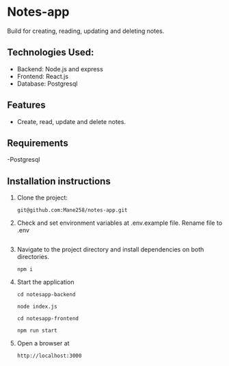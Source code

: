 # Notes-app

Build for creating, reading, updating and deleting notes. 

## Technologies Used:

- Backend: Node.js and express
- Frontend: React.js
- Database: Postgresql

## Features

- Create, read, update and delete notes.

## Requirements

-Postgresql

## Installation instructions

1. Clone the project:
   ```
   git@github.com:Mane258/notes-app.git
   ```
2. Check and set environment variables at .env.example file. Rename file to .env
    ```
3. Navigate to the project directory and install dependencies on both directories.
   ```
   npm i

4. Start the application
   ```
   cd notesapp-backend
   ```
   ```
   node index.js
   ```
   ```
   cd notesapp-frontend
   ```
   ```
   npm run start
   ```
5. Open a browser at
   ```
   http://localhost:3000
   ```

